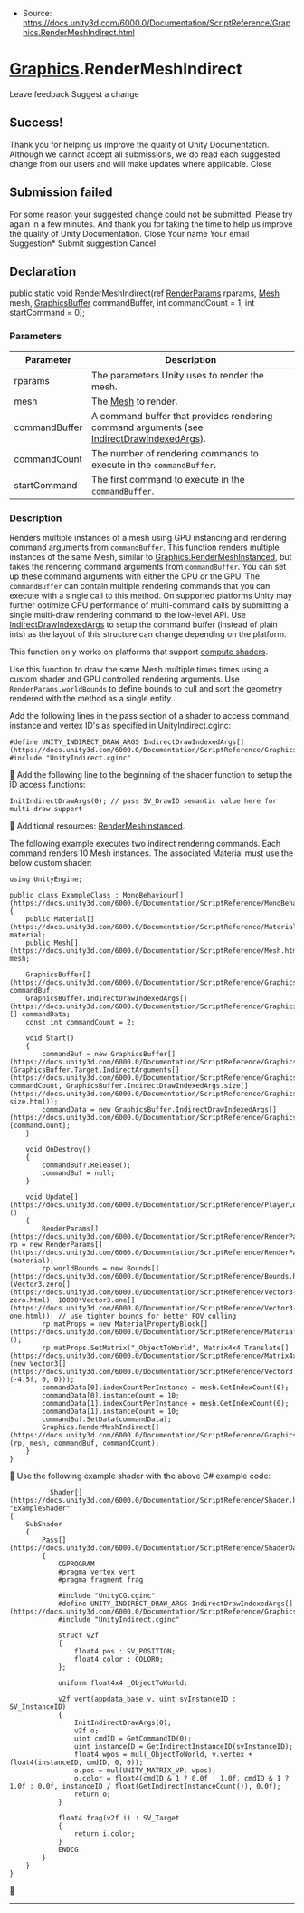 * Source: https://docs.unity3d.com/6000.0/Documentation/ScriptReference/Graphics.RenderMeshIndirect.html

#  [Graphics](https://docs.unity3d.com/6000.0/Documentation/ScriptReference/Graphics.html).RenderMeshIndirect
Leave feedback
Suggest a change
## Success!
Thank you for helping us improve the quality of Unity Documentation. Although we cannot accept all submissions, we do read each suggested change from our users and will make updates where applicable.
Close
## Submission failed
For some reason your suggested change could not be submitted. Please <a>try again</a> in a few minutes. And thank you for taking the time to help us improve the quality of Unity Documentation.
Close
Your name Your email Suggestion* Submit suggestion
Cancel
## Declaration
public static void RenderMeshIndirect(ref [RenderParams](https://docs.unity3d.com/6000.0/Documentation/ScriptReference/RenderParams.html) rparams, [Mesh](https://docs.unity3d.com/6000.0/Documentation/ScriptReference/Mesh.html) mesh, [GraphicsBuffer](https://docs.unity3d.com/6000.0/Documentation/ScriptReference/GraphicsBuffer.html) commandBuffer, int commandCount = 1, int startCommand = 0); 
### Parameters
Parameter | Description  
---|---  
rparams | The parameters Unity uses to render the mesh.  
mesh | The [Mesh](https://docs.unity3d.com/6000.0/Documentation/ScriptReference/Mesh.html) to render.  
commandBuffer | A command buffer that provides rendering command arguments (see [IndirectDrawIndexedArgs](https://docs.unity3d.com/6000.0/Documentation/ScriptReference/GraphicsBuffer.IndirectDrawIndexedArgs.html)).  
commandCount | The number of rendering commands to execute in the `commandBuffer`.  
startCommand | The first command to execute in the `commandBuffer`.  
### Description
Renders multiple instances of a mesh using GPU instancing and rendering command arguments from `commandBuffer`.
This function renders multiple instances of the same Mesh, similar to [Graphics.RenderMeshInstanced](https://docs.unity3d.com/6000.0/Documentation/ScriptReference/Graphics.RenderMeshInstanced.html), but takes the rendering command arguments from `commandBuffer`. You can set up these command arguments with either the CPU or the GPU. The `commandBuffer` can contain multiple rendering commands that you can execute with a single call to this method. On supported platforms Unity may further optimize CPU performance of multi-command calls by submitting a single multi-draw rendering command to the low-level API. Use [IndirectDrawIndexedArgs](https://docs.unity3d.com/6000.0/Documentation/ScriptReference/GraphicsBuffer.IndirectDrawIndexedArgs.html) to setup the command buffer (instead of plain ints) as the layout of this structure can change depending on the platform.  
  
This function only works on platforms that support [compute shaders](https://docs.unity3d.com/6000.0/Documentation/Manual/class-ComputeShader.html).  
  
Use this function to draw the same Mesh multiple times times using a custom shader and GPU controlled rendering arguments. Use `RenderParams.worldBounds` to define bounds to cull and sort the geometry rendered with the method as a single entity..  
  
Add the following lines in the pass section of a shader to access command, instance and vertex ID's as specified in UnityIndirect.cginc:
```
#define UNITY_INDIRECT_DRAW_ARGS IndirectDrawIndexedArgs[](https://docs.unity3d.com/6000.0/Documentation/ScriptReference/GraphicsBuffer.IndirectDrawIndexedArgs.html)
#include "UnityIndirect.cginc"
```

Add the following line to the beginning of the shader function to setup the ID access functions:
```
InitIndirectDrawArgs(0); // pass SV_DrawID semantic value here for multi-draw support
```

Additional resources: [RenderMeshInstanced](https://docs.unity3d.com/6000.0/Documentation/ScriptReference/Graphics.RenderMeshInstanced.html).  
  
The following example executes two indirect rendering commands. Each command renders 10 Mesh instances. The associated Material must use the below custom shader:
```
using UnityEngine;  
  
public class ExampleClass : MonoBehaviour[](https://docs.unity3d.com/6000.0/Documentation/ScriptReference/MonoBehaviour.html)
{
    public Material[](https://docs.unity3d.com/6000.0/Documentation/ScriptReference/Material.html) material;
    public Mesh[](https://docs.unity3d.com/6000.0/Documentation/ScriptReference/Mesh.html) mesh;  
  
    GraphicsBuffer[](https://docs.unity3d.com/6000.0/Documentation/ScriptReference/GraphicsBuffer.html) commandBuf;
    GraphicsBuffer.IndirectDrawIndexedArgs[](https://docs.unity3d.com/6000.0/Documentation/ScriptReference/GraphicsBuffer.IndirectDrawIndexedArgs.html)[] commandData;
    const int commandCount = 2;  
  
    void Start()
    {
        commandBuf = new GraphicsBuffer[](https://docs.unity3d.com/6000.0/Documentation/ScriptReference/GraphicsBuffer.html)(GraphicsBuffer.Target.IndirectArguments[](https://docs.unity3d.com/6000.0/Documentation/ScriptReference/GraphicsBuffer.Target.IndirectArguments.html), commandCount, GraphicsBuffer.IndirectDrawIndexedArgs.size[](https://docs.unity3d.com/6000.0/Documentation/ScriptReference/GraphicsBuffer.IndirectDrawIndexedArgs-size.html));
        commandData = new GraphicsBuffer.IndirectDrawIndexedArgs[](https://docs.unity3d.com/6000.0/Documentation/ScriptReference/GraphicsBuffer.IndirectDrawIndexedArgs.html)[commandCount];
    }  
  
    void OnDestroy()
    {
        commandBuf?.Release();
        commandBuf = null;
    }  
  
    void Update[](https://docs.unity3d.com/6000.0/Documentation/ScriptReference/PlayerLoop.Update.html)()
    {
        RenderParams[](https://docs.unity3d.com/6000.0/Documentation/ScriptReference/RenderParams.html) rp = new RenderParams[](https://docs.unity3d.com/6000.0/Documentation/ScriptReference/RenderParams.html)(material);
        rp.worldBounds = new Bounds[](https://docs.unity3d.com/6000.0/Documentation/ScriptReference/Bounds.html)(Vector3.zero[](https://docs.unity3d.com/6000.0/Documentation/ScriptReference/Vector3-zero.html), 10000*Vector3.one[](https://docs.unity3d.com/6000.0/Documentation/ScriptReference/Vector3-one.html)); // use tighter bounds for better FOV culling
        rp.matProps = new MaterialPropertyBlock[](https://docs.unity3d.com/6000.0/Documentation/ScriptReference/MaterialPropertyBlock.html)();
        rp.matProps.SetMatrix("_ObjectToWorld", Matrix4x4.Translate[](https://docs.unity3d.com/6000.0/Documentation/ScriptReference/Matrix4x4.Translate.html)(new Vector3[](https://docs.unity3d.com/6000.0/Documentation/ScriptReference/Vector3.html)(-4.5f, 0, 0)));
        commandData[0].indexCountPerInstance = mesh.GetIndexCount(0);
        commandData[0].instanceCount = 10;
        commandData[1].indexCountPerInstance = mesh.GetIndexCount(0);
        commandData[1].instanceCount = 10;
        commandBuf.SetData(commandData);
        Graphics.RenderMeshIndirect[](https://docs.unity3d.com/6000.0/Documentation/ScriptReference/Graphics.RenderMeshIndirect.html)(rp, mesh, commandBuf, commandCount);
    }
}
```

Use the following example shader with the above C# example code:
```
          Shader[](https://docs.unity3d.com/6000.0/Documentation/ScriptReference/Shader.html) "ExampleShader"
{
    SubShader
    {
        Pass[](https://docs.unity3d.com/6000.0/Documentation/ScriptReference/ShaderData.Pass.html)
        {
            CGPROGRAM
            #pragma vertex vert
            #pragma fragment frag  
  
            #include "UnityCG.cginc"
            #define UNITY_INDIRECT_DRAW_ARGS IndirectDrawIndexedArgs[](https://docs.unity3d.com/6000.0/Documentation/ScriptReference/GraphicsBuffer.IndirectDrawIndexedArgs.html)
            #include "UnityIndirect.cginc"  
  
            struct v2f
            {
                float4 pos : SV_POSITION;
                float4 color : COLOR0;
            };  
  
            uniform float4x4 _ObjectToWorld;  
  
            v2f vert(appdata_base v, uint svInstanceID : SV_InstanceID)
            {
                InitIndirectDrawArgs(0);
                v2f o;
                uint cmdID = GetCommandID(0);
                uint instanceID = GetIndirectInstanceID(svInstanceID);
                float4 wpos = mul(_ObjectToWorld, v.vertex + float4(instanceID, cmdID, 0, 0));
                o.pos = mul(UNITY_MATRIX_VP, wpos);
                o.color = float4(cmdID & 1 ? 0.0f : 1.0f, cmdID & 1 ? 1.0f : 0.0f, instanceID / float(GetIndirectInstanceCount()), 0.0f);
                return o;
            }  
  
            float4 frag(v2f i) : SV_Target
            {
                return i.color;
            }
            ENDCG
        }
    }
}
```

* * *
